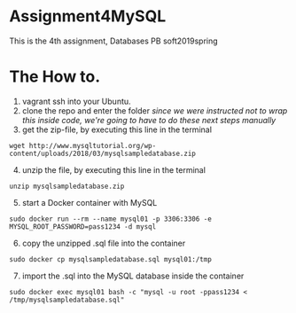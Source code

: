 # Assignment4MySQL
This is the 4th assignment, Databases PB soft2019spring

# The How to.

1) vagrant ssh into your Ubuntu.
2) clone the repo and enter the folder
*since we were instructed not to wrap this inside code, we're going to have to do these next steps manually*
3) get the zip-file, by executing this line in the terminal
```
wget http://www.mysqltutorial.org/wp-content/uploads/2018/03/mysqlsampledatabase.zip
```
4) unzip the file, by executing this line in the terminal
```
unzip mysqlsampledatabase.zip
```
5) start a Docker container with MySQL
```
sudo docker run --rm --name mysql01 -p 3306:3306 -e MYSQL_ROOT_PASSWORD=pass1234 -d mysql
```
6) copy the unzipped .sql file into the container
```
sudo docker cp mysqlsampledatabase.sql mysql01:/tmp
```
7) import the .sql into the MySQL database inside the container
```
sudo docker exec mysql01 bash -c "mysql -u root -ppass1234 < /tmp/mysqlsampledatabase.sql"
```
